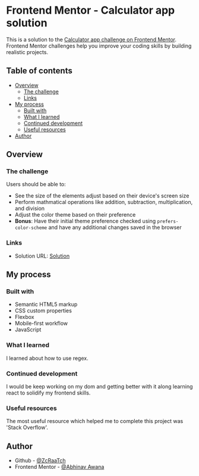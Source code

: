 # Frontend Mentor - Calculator app solution

This is a solution to the [Calculator app challenge on Frontend Mentor](https://www.frontendmentor.io/challenges/calculator-app-9lteq5N29). Frontend Mentor challenges help you improve your coding skills by building realistic projects.

## Table of contents

- [Overview](#overview)
  - [The challenge](#the-challenge)
  - [Links](#links)
- [My process](#my-process)
  - [Built with](#built-with)
  - [What I learned](#what-i-learned)
  - [Continued development](#continued-development)
  - [Useful resources](#useful-resources)
- [Author](#author)

## Overview

### The challenge

Users should be able to:

- See the size of the elements adjust based on their device's screen size
- Perform mathmatical operations like addition, subtraction, multiplication, and division
- Adjust the color theme based on their preference
- **Bonus**: Have their initial theme preference checked using `prefers-color-scheme` and have any additional changes saved in the browser

### Links

- Solution URL: [Solution](https://zcraatch.github.io/Calculator_F.M./)

## My process

### Built with

- Semantic HTML5 markup
- CSS custom properties
- Flexbox
- Mobile-first workflow
- JavaScript

### What I learned

I learned about how to use regex.

### Continued development

I would be keep working on my dom and getting better with it along learning react to solidify my frontend skills.

### Useful resources

The most useful resource which helped me to complete this project was 'Stack Overflow'.

## Author

- Github - [@ZcRaaTch](https://github.com/ZcRaaTch)
- Frontend Mentor - [@Abhinav Awana](https://www.frontendmentor.io/profile/ZcRaaTch)
